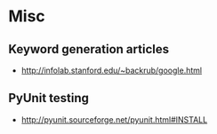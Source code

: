 # Misc

## Keyword generation articles
- http://infolab.stanford.edu/~backrub/google.html


## PyUnit testing
- http://pyunit.sourceforge.net/pyunit.html#INSTALL